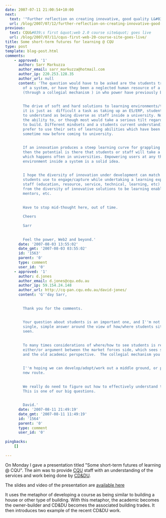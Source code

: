 ```yaml
---
date: 2007-07-11 21:00:54+10:00
next:
  text: '"Further reflection on creating innovative, good quality L&#038;T"'
  url: /blog/2007/07/12/further-reflection-on-creating-innovative-good-quality-lt/
previous:
  text: CQU&#039;s first &quot;web 2.0 course site&quot; goes live
  url: /blog/2007/07/11/cqus-first-web-20-course-site-goes-live/
title: Some short-term futures for learning @ CQU
type: post
template: blog-post.html
comments:
    - approved: '1'
      author: Sarr Markuzza
      author_email: sarr_markuzza@hotmail.com
      author_ip: 220.253.128.35
      author_url: null
      content: 'The question would have to be asked are the students truly customers/clients
        of a system, or have they been a neglected human resource of a university system
        (through a collegial mechanism ) in who power have previously been unattainable/untapped.
    
    
        The drive of soft and hard solutions to learning environments/tools is an onslaught
        it is just as  difficult a task as taking up an ES/ERP, students are a factor
        to understand as being diverse as staff inside a university. Not everyone has
        the ability to, or though most would take a serious tilt regardless at the ability
        to build. Different mindsets and a students current understanding of how they
        prefer to use their sets of learning abilities which have been developing for
        sometime now before coming to university.
    
    
        If an innovation produces a steep learning curve for grappling it''s operation
        then the potential is there that students or staff will take a minimalist approach
        which happens often in universities. Empowering users at any thread of a learning
        environment inside a system is a solid idea.
    
    
        I hope the diversity of innovation under development can match the multi-threads
        students use to engage/capture while undertaking a learning experience. While
        staff (education, resource, service, technical, learning, etc) find solutions
        from the diversity of innovative solutions to be learning enablers, supporters,
        mentors, etc.
    
    
        Have to stop mid-thought here, out of time.
    
        Cheers
    
        Sarr
    
    
        Feel the power, Web2 and beyond.'
      date: '2007-08-03 13:55:02'
      date_gmt: '2007-08-03 03:55:02'
      id: '1563'
      parent: '0'
      type: comment
      user_id: '0'
    - approved: '1'
      author: d.jones
      author_email: d.jones@cqu.edu.au
      author_ip: 59.154.24.148
      author_url: http://cq-pan.cqu.edu.au/david-jones/
      content: 'G''day Sarr,
    
    
        Thank you for the comments.
    
    
        Your question about students is an important one, and I''m not sure there is any
        single, simple answer around the view of how/where students sit and should be
        seen.
    
    
        To many times considerations of where/how to see students is reduced to a simple
        either/or argument between the market forces side, which sees student as client,
        and the old academic perspective.  The collegial mechanism you''ve mentioned.
    
    
        I''m hoping we can develop/adopt/work out a middle ground, or perhaps a brand
        new route.
    
    
        We really do need to figure out how to effectively understand the student perspective.
        This is one of our big questions.
    
    
        David.'
      date: '2007-08-11 21:49:19'
      date_gmt: '2007-08-11 11:49:19'
      id: '1564'
      parent: '0'
      type: comment
      user_id: '0'
    
pingbacks:
    []
    
---
```

On Monday I gave a presentation titled "Some short-term futures of learning @ CQU". The aim was to provide [CQU](http://www.cqu.edu.au/) staff with an understanding of the services and work being done by [CD&DU](http://webclass.cqu.edu.au/).

The slides and video of the presentation are [available here](http://cq-pan.cqu.edu.au/david-jones/Publications/Presentations/shortTermFutures/)

It uses the metaphor of developing a course as being similar to building a house or other type of building. With this metaphor, the academic becomes the owner-builder and CD&DU becomes the associated building trades. It then introduces two example of the recent CD&DU work.